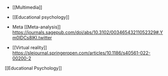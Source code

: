 - [[Multimedia]]
- [[Educational psychology]]

- Meta [[Meta-analysis]] https://journals.sagepub.com/doi/abs/10.3102/00346543211052329#.Ym0lDCs8lKI.twitter

- [[Virtual reality]] https://slejournal.springeropen.com/articles/10.1186/s40561-022-00200-2

[[Educational Psychology]]

